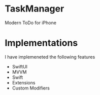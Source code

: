 # TaskManager
Modern ToDo for iPhone

# Implementations
I have implemeneted the following features 

- SwiftUI 
- MVVM 
- Swift 
- Extensions
- Custom Modifiers


